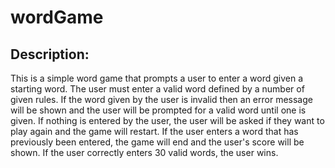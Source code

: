 # wordGame

## Description: 
This is a simple word game that prompts a user to enter a word given a starting word. The user must enter a valid word defined by a number of given rules.
If the word given by the user is invalid then an error message will be shown and the user will be prompted for a valid word until one is given. If nothing is 
entered by the user, the user will be asked if they want to play again and the game will restart. If the user enters a word that has previously been entered,
the game will end and the user's score will be shown. If the user correctly enters 30 valid words, the user wins.
